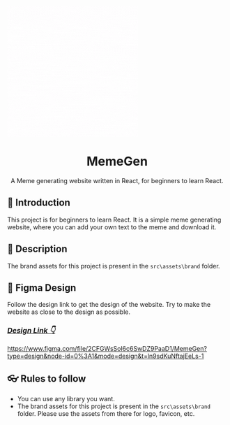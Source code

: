 <img align="center" src="./media/MemeGen.gif" width="300"/>
<h1 align="center"> MemeGen </h1>

<p align="center">
A Meme generating website written in React, for beginners to learn React. 
</p>

## 📌 Introduction
This project is for beginners to learn React. It is a simple meme generating website, where you can add your own text to the meme and download it.

## 🎃 Description

The brand assets for this project is present in the `src\assets\brand` folder. 

## 🌳 Figma Design 
Follow the design link to get the design of the website. Try to make the website as close to the design as possible. 
### [***Design Link 👇***](https://www.figma.com/file/2CFGWsSol6c6SwDZ9PaaD1/MemeGen?type=design&node-id=0%3A1&mode=design&t=ln9sdKuNftajEeLs-1)
https://www.figma.com/file/2CFGWsSol6c6SwDZ9PaaD1/MemeGen?type=design&node-id=0%3A1&mode=design&t=ln9sdKuNftajEeLs-1

## 👓 Rules to follow 

- You can use any library you want.
- The brand assets for this project is present in the `src\assets\brand` folder. Please use the assets from there for logo, favicon, etc. 


